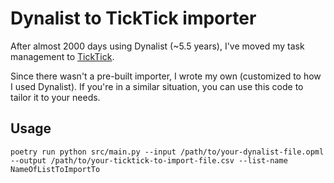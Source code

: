 # Dynalist to TickTick importer

After almost 2000 days using Dynalist (~5.5 years), I've moved my task management to [TickTick](https://ticktick.com/r?c=q6hwo20b).

Since there wasn't a pre-built importer, I wrote my own (customized to how I used Dynalist). If you're in a similar situation, you can use this code to tailor it to your needs.

## Usage

```
poetry run python src/main.py --input /path/to/your-dynalist-file.opml --output /path/to/your-ticktick-to-import-file.csv --list-name NameOfListToImportTo
```
